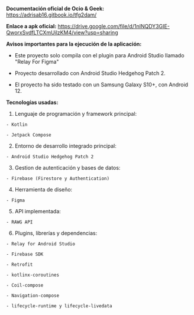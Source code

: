 **Documentación oficial de Ocio & Geek:** https://adrisab16.gitbook.io/tfg2dam/


**Enlace a apk oficial:** https://drive.google.com/file/d/1nINQDY3GIE-QworxSvdfLTCXmUilzKM4/view?usp=sharing



**Avisos importantes para la ejecución de la aplicación:**

- Este proyecto solo compila con el plugin para Android Studio llamado "Relay For Figma"

- Proyecto desarrollado con Android Studio Hedgehog Patch 2.

- El proyecto ha sido testado con un Samsung Galaxy S10+, con Android 12.
  


**Tecnologías usadas:**

  1. Lenguaje de programación y framework principal:

    - Kotlin
    
    - Jetpack Compose

  2. Entorno de desarrollo integrado principal:

    - Android Studio Hedgehog Patch 2

  3. Gestion de autenticación y bases de datos:

    - Firebase (Firestore y Authentication)

  4. Herramienta de diseño:

    - Figma

  5. API implementada:

    - RAWG API  

  6. Plugins, librerías y dependencias: 

    - Relay for Android Studio

    - Firebase SDK

    - Retrofit

    - kotlinx-coroutines

    - Coil-compose

    - Navigation-compose

    - lifecycle-runtime y lifecycle-livedata
